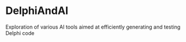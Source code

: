 # DelphiAndAI
Exploration of various AI tools aimed at efficiently generating and testing Delphi code
